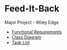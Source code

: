 # Feed-It-Back
Major Project - Wiley Edge
- [Functional Requirements](https://docs.google.com/document/d/1W2Pc8HxFLS0RZDpgy2w7-NmFQsSmLcHpgeQaxOHyDC4/edit)
- [Class Diagram](https://lucid.app/lucidchart/4e739a2b-b010-4dbd-98a9-3f0faca0b904/edit?page=HWEp-vi-RSFO&invitationId=inv_68845482-ebfe-48b4-94be-342a65ffc014#)
- [Task List](https://docs.google.com/document/d/1wKwzZng2LrK69lDUmRo6c6cRVucWVn_3wTx9KPGYgjQ/edit?usp=sharing)
